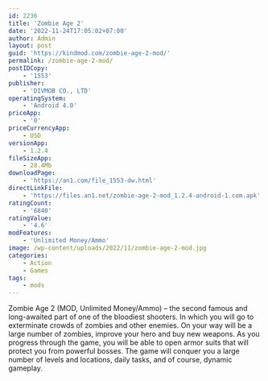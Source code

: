 ```yaml
---
id: 2236
title: 'Zombie Age 2'
date: '2022-11-24T17:05:02+07:00'
author: Admin
layout: post
guid: 'https://kindmod.com/zombie-age-2-mod/'
permalink: /zombie-age-2-mod/
postIDCopy:
    - '1553'
publisher:
    - 'DIVMOB CO., LTD'
operatingSystem:
    - 'Android 4.0'
priceApp:
    - '0'
priceCurrencyApp:
    - USD
versionApp:
    - 1.2.4
fileSizeApp:
    - 28.4Mb
downloadPage:
    - 'https://an1.com/file_1553-dw.html'
directLinkFile:
    - 'https://files.an1.net/zombie-age-2-mod_1.2.4-android-1.com.apk'
ratingCount:
    - '6840'
ratingValue:
    - '4.6'
modFeatures:
    - 'Unlimited Money/Ammo'
image: /wp-content/uploads/2022/11/zombie-age-2-mod.jpg
categories:
    - Action
    - Games
tags:
    - mods
---
```


Zombie Age 2 (MOD, Unlimited Money/Ammo) – the second famous and long-awaited part of one of the bloodiest shooters. In which you will go to exterminate crowds of zombies and other enemies. On your way will be a large number of zombies, improve your hero and buy new weapons. As you progress through the game, you will be able to open armor suits that will protect you from powerful bosses. The game will conquer you a large number of levels and locations, daily tasks, and of course, dynamic gameplay.